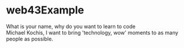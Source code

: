 # web43Example

What is your name, why do you want to learn to code <br>
Michael Kochis, I want to bring 'technology, wow' moments to as many people as possible.
